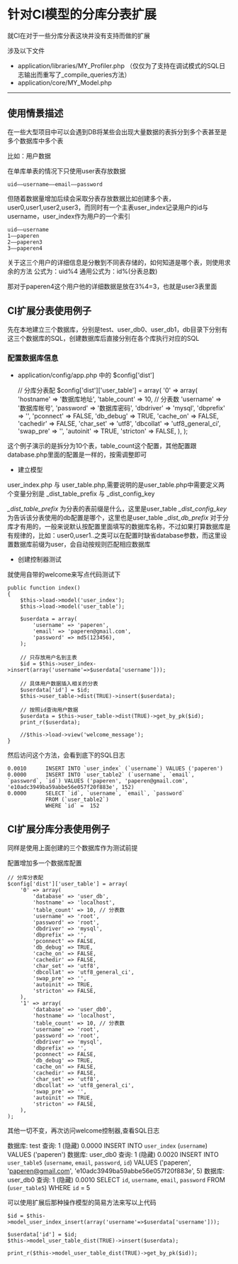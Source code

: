 # 针对CI模型的分库分表扩展

就CI在对于一些分库分表这块并没有支持而做的扩展

涉及以下文件

* application/libraries/MY_Profiler.php （仅仅为了支持在调试模式的SQL日志输出而重写了_compile_queries方法）
* application/core/MY_Model.php

---------------------

## 使用情景描述

在一些大型项目中可以会遇到DB将某些会出现大量数据的表拆分到多个表甚至是多个数据库中多个表

比如：用户数据

在单库单表的情况下只使用user表存放数据

	uid——username——email——password

但随着数据量增加后续会采取分表存放数据比如创建多个表，user0,user1,user2,user3，而同时有一个主表user_index记录用户的id与username，user_index作为用户的一个索引

	uid——username
	1——paperen
	2——paperen3
	3——paperen4

关于这三个用户的详细信息是分散到不同表存储的，如何知道是哪个表，则使用求余的方法
公式为：uid%4
通用公式为：id%(分表总数)

那对于paperen4这个用户他的详细数据是放在3%4=3，也就是user3表里面

## CI扩展分表使用例子

先在本地建立三个数据库，分别是test、user_db0、user_db1，db目录下分别有这三个数据库的SQL，创建数据库后直接分别在各个库执行对应的SQL

### 配置数据库信息
* application/config/app.php 中的 $config['dist']

	// 分库分表配
	$config['dist']['user_table'] = array(
		'0' => array(
			'hostname' => '数据库地址',
			'table_count' => 10, // 分表数
			'username' => '数据库帐号',
			'password' => '数据库密码',
			'dbdriver' => 'mysql',
			'dbprefix' => '',
			'pconnect' => FALSE,
			'db_debug' => TRUE,
			'cache_on' => FALSE,
			'cachedir' => FALSE,
			'char_set' => 'utf8',
			'dbcollat' => 'utf8_general_ci',
			'swap_pre' => '',
			'autoinit' => TRUE,
			'stricton' => FALSE,
		),
	);

这个例子演示的是拆分为10个表，table_count这个配置，其他配置跟database.php里面的配置是一样的，按需调整即可

* 建立模型

user_index.php 与 user_table.php,需要说明的是user_table.php中需要定义两个变量分别是 _dist_table_prefix 与 _dist_config_key

*_dist_table_prefix* 为分表的表前缀是什么，这里是user_table
*_dist_config_key* 为告诉该分表使用的db配置是哪个，这里也是user_table
*_dist_db_prefix* 对于分库才有用的，一般来说默认按配置里面填写的数据库名称，不过如果打算数据库是有规律的，比如：user0,user1..之类可以在配置时缺省database参数，而这里设置数据库前缀为user，会自动按规则匹配相应数据库

* 创建控制器测试

就使用自带的welcome来写点代码测试下

	public function index()
	{
		$this->load->model('user_index');
		$this->load->model('user_table');
		
		$userdata = array(
			'username' => 'paperen',
			'email' => 'paperen@gmail.com',
			'password' => md5(123456),
		);
		
		// 只存放用户名到主表
		$id = $this->user_index->insert(array('username'=>$userdata['username']));
		
		// 具体用户数据插入相关的分表	
		$userdata['id'] = $id;
		$this->user_table->dist(TRUE)->insert($userdata);
		
		// 按照id查询用户数据
		$userdata = $this->user_table->dist(TRUE)->get_by_pk($id);
		print_r($userdata);
		
		//$this->load->view('welcome_message');
	}
	
然后访问这个方法，会看到底下的SQL日志

	0.0010  	INSERT INTO `user_index` (`username`) VALUES ('paperen') 
	0.0000  	INSERT INTO `user_table2` (`username`, `email`, `password`, `id`) VALUES ('paperen', 'paperen@gmail.com', 'e10adc3949ba59abbe56e057f20f883e', 152) 
	0.0000  	SELECT `id`, `username`, `email`, `password`
				FROM (`user_table2`)
				WHERE `id` =  152


## CI扩展分库分表使用例子

同样是使用上面创建的三个数据库作为测试前提

配置增加多一个数据库配置

	// 分库分表配
	$config['dist']['user_table'] = array(
		'0' => array(
			'database' => 'user_db',
			'hostname' => 'localhost',
			'table_count' => 10, // 分表数
			'username' => 'root',
			'password' => 'root',
			'dbdriver' => 'mysql',
			'dbprefix' => '',
			'pconnect' => FALSE,
			'db_debug' => TRUE,
			'cache_on' => FALSE,
			'cachedir' => FALSE,
			'char_set' => 'utf8',
			'dbcollat' => 'utf8_general_ci',
			'swap_pre' => '',
			'autoinit' => TRUE,
			'stricton' => FALSE,
		),
		'1' => array(
			'database' => 'user_db0',
			'hostname' => 'localhost',
			'table_count' => 10, // 分表数
			'username' => 'root',
			'password' => 'root',
			'dbdriver' => 'mysql',
			'dbprefix' => '',
			'pconnect' => FALSE,
			'db_debug' => TRUE,
			'cache_on' => FALSE,
			'cachedir' => FALSE,
			'char_set' => 'utf8',
			'dbcollat' => 'utf8_general_ci',
			'swap_pre' => '',
			'autoinit' => TRUE,
			'stricton' => FALSE,
		),
	);
	
其他一切不变，再次访问welcome控制器,查看SQL日志

  数据库:  test   查询: 1  (隐藏)
	0.0000  	INSERT INTO `user_index` (`username`) VALUES ('paperen') 
  数据库:  user_db0   查询: 1  (隐藏)
	0.0020  	INSERT INTO `user_table5` (`username`, `email`, `password`, `id`) VALUES ('paperen', 'paperen@gmail.com', 'e10adc3949ba59abbe56e057f20f883e', 5) 
  数据库:  user_db0   查询: 1  (隐藏)
	0.0010  	SELECT `id`, `username`, `email`, `password`
				FROM (`user_table5`)
				WHERE `id` =  5 
				

可以使用扩展后那种操作模型的简易方法来写以上代码

	$id = $this->model_user_index_insert(array('username'=>$userdata['username']));
	
	$userdata['id'] = $id;
	$this->model_user_table_dist(TRUE)->insert($userdata);

	print_r($this->model_user_table_dist(TRUE)->get_by_pk($id));	